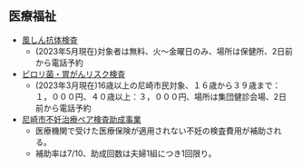 
## 医療福祉

- [風しん抗体検査](https://www.city.amagasaki.hyogo.jp/kurashi/kenko/kensin/1003315.html)
    - (2023年5月現在)対象者は無料、火〜金曜日のみ、場所は保健所、2日前から電話予約
- [ピロリ菌・胃がんリスク検査](https://faq.city.amagasaki.hyogo.jp/faq/detail.aspx?id=1903713)
    - (2023年3月現在)16歳以上の尼崎市民対象、１６歳から３９歳まで：１，０００円、４０歳以上：３，０００円、場所は集団健診会場、2日前から電話予約
- [尼崎市不妊治療ペア検査助成事業](https://www.city.amagasaki.hyogo.jp/kurashi/kenko/josei/1024806.html)
    - 医療機関で受けた医療保険が適用されない不妊の検査費用が補助される。
    - 補助率は7/10、助成回数は夫婦1組につき1回限り。